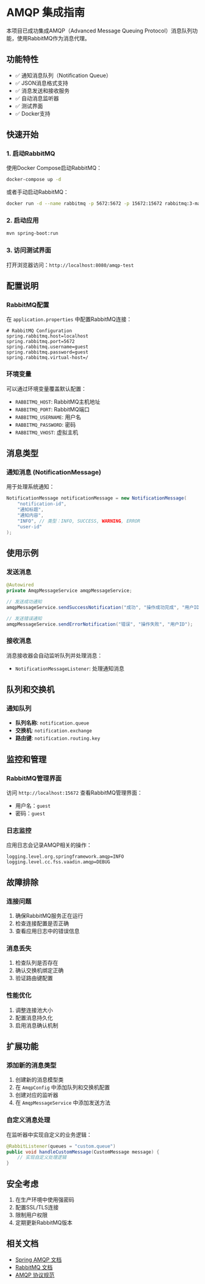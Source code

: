 # AMQP 集成指南

本项目已成功集成AMQP（Advanced Message Queuing Protocol）消息队列功能，使用RabbitMQ作为消息代理。

## 功能特性

- ✅ 通知消息队列（Notification Queue）
- ✅ JSON消息格式支持
- ✅ 消息发送和接收服务
- ✅ 自动消息监听器
- ✅ 测试界面
- ✅ Docker支持

## 快速开始

### 1. 启动RabbitMQ

使用Docker Compose启动RabbitMQ：

```bash
docker-compose up -d
```

或者手动启动RabbitMQ：

```bash
docker run -d --name rabbitmq -p 5672:5672 -p 15672:15672 rabbitmq:3-management
```

### 2. 启动应用

```bash
mvn spring-boot:run
```

### 3. 访问测试界面

打开浏览器访问：`http://localhost:8080/amqp-test`

## 配置说明

### RabbitMQ配置

在 `application.properties` 中配置RabbitMQ连接：

```properties
# RabbitMQ Configuration
spring.rabbitmq.host=localhost
spring.rabbitmq.port=5672
spring.rabbitmq.username=guest
spring.rabbitmq.password=guest
spring.rabbitmq.virtual-host=/
```

### 环境变量

可以通过环境变量覆盖默认配置：

- `RABBITMQ_HOST`: RabbitMQ主机地址
- `RABBITMQ_PORT`: RabbitMQ端口
- `RABBITMQ_USERNAME`: 用户名
- `RABBITMQ_PASSWORD`: 密码
- `RABBITMQ_VHOST`: 虚拟主机

## 消息类型

### 通知消息 (NotificationMessage)

用于处理系统通知：

```java
NotificationMessage notificationMessage = new NotificationMessage(
    "notification-id",
    "通知标题",
    "通知内容",
    "INFO", // 类型：INFO, SUCCESS, WARNING, ERROR
    "user-id"
);
```

## 使用示例

### 发送消息

```java
@Autowired
private AmqpMessageService amqpMessageService;

// 发送成功通知
amqpMessageService.sendSuccessNotification("成功", "操作成功完成", "用户ID");

// 发送错误通知
amqpMessageService.sendErrorNotification("错误", "操作失败", "用户ID");
```

### 接收消息

消息接收器会自动监听队列并处理消息：

- `NotificationMessageListener`: 处理通知消息

## 队列和交换机

### 通知队列
- **队列名称**: `notification.queue`
- **交换机**: `notification.exchange`
- **路由键**: `notification.routing.key`

## 监控和管理

### RabbitMQ管理界面

访问 `http://localhost:15672` 查看RabbitMQ管理界面：
- 用户名：`guest`
- 密码：`guest`

### 日志监控

应用日志会记录AMQP相关的操作：

```properties
logging.level.org.springframework.amqp=INFO
logging.level.cc.fss.vaadin.amqp=DEBUG
```

## 故障排除

### 连接问题

1. 确保RabbitMQ服务正在运行
2. 检查连接配置是否正确
3. 查看应用日志中的错误信息

### 消息丢失

1. 检查队列是否存在
2. 确认交换机绑定正确
3. 验证路由键配置

### 性能优化

1. 调整连接池大小
2. 配置消息持久化
3. 启用消息确认机制

## 扩展功能

### 添加新的消息类型

1. 创建新的消息模型类
2. 在 `AmqpConfig` 中添加队列和交换机配置
3. 创建对应的监听器
4. 在 `AmqpMessageService` 中添加发送方法

### 自定义消息处理

在监听器中实现自定义的业务逻辑：

```java
@RabbitListener(queues = "custom.queue")
public void handleCustomMessage(CustomMessage message) {
    // 实现自定义处理逻辑
}
```

## 安全考虑

1. 在生产环境中使用强密码
2. 配置SSL/TLS连接
3. 限制用户权限
4. 定期更新RabbitMQ版本

## 相关文档

- [Spring AMQP 文档](https://docs.spring.io/spring-amqp/docs/current/reference/html/)
- [RabbitMQ 文档](https://www.rabbitmq.com/documentation.html)
- [AMQP 协议规范](https://www.amqp.org/specification/0-9-1/amqp-org-download/)
